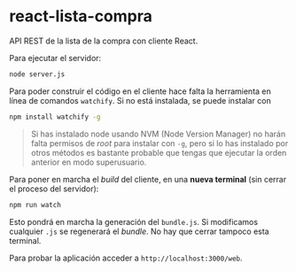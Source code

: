 # react-lista-compra

API REST de la lista de la compra con cliente React.

Para ejecutar el servidor:

```bash
node server.js
```


Para poder construir el código en el cliente hace falta la herramienta en línea de comandos `watchify`. Si no está instalada, se puede instalar con

```bash
npm install watchify -g
```

> Si has instalado node usando  NVM (Node Version Manager) no harán falta permisos de *root* para instalar con `-g`, pero si lo has instalado por otros métodos es bastante probable que tengas que ejecutar la orden anterior en modo superusuario.
 
Para poner en marcha el *build* del cliente, en una **nueva terminal** (sin cerrar el proceso del servidor):

```bash
npm run watch
```

Esto pondrá en marcha la generación del `bundle.js`. Si modificamos cualquier `.js` se regenerará el *bundle*. No hay que cerrar tampoco esta terminal.

Para probar la aplicación acceder a `http://localhost:3000/web`.